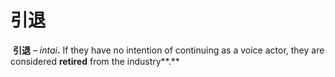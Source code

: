 # 引退

 **引退** – _intai_**.** If they have no intention of continuing as a voice actor, they are considered **retired** from the industry**.**
